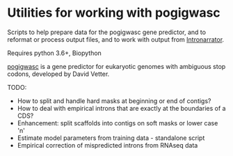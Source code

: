 Utilities for working with pogigwasc
====================================

Scripts to help prepare data for the pogigwasc gene predictor, and to reformat
or process output files, and to work with output from 
[Intronarrator](https://github.com/Swart-lab/Intronarrator).

Requires python 3.6+, Biopython

[pogigwasc](https://github.com/Swart-lab/pogigwasc) is a gene predictor for
eukaryotic genomes with ambiguous stop codons, developed by David Vetter.

TODO:
 * How to split and handle hard masks at beginning or end of contigs?
 * How to deal with empirical introns that are exactly at the boundaries of a CDS?
 * Enhancement: split scaffolds into contigs on soft masks or lower case 'n'
 * Estimate model parameters from training data - standalone script
 * Empirical correction of mispredicted introns from RNAseq data
